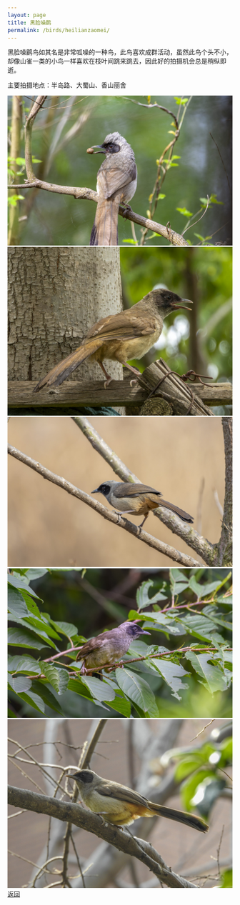 ```yaml
---
layout: page
title: 黑脸噪鹛
permalink: /birds/heilianzaomei/
---
```

黑脸噪鹛鸟如其名是非常呱噪的一种鸟，此鸟喜欢成群活动，虽然此鸟个头不小，却像山雀一类的小鸟一样喜欢在枝叶间跳来跳去，因此好的拍摄机会总是稍纵即逝。

主要拍摄地点：半岛路、大蜀山、香山丽舍

![](../picture/黑脸噪鹛/DSC_4094-NEF_DxO_DeepPRIME.jpg)
![](../picture/黑脸噪鹛/DSCN2481-NRW_DxO_DeepPRIME.jpg)
![](../picture/黑脸噪鹛/DSC_1517-NEF_DxO_DeepPRIME.jpg)
![](../picture/黑脸噪鹛/DSC_6141-NEF_DxO_DeepPRIME.jpg)
![](../picture/黑脸噪鹛/DSCN0823-edit.jpg)
[返回](../../)

